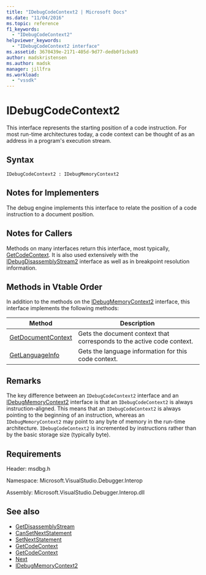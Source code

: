 ```yaml
---
title: "IDebugCodeContext2 | Microsoft Docs"
ms.date: "11/04/2016"
ms.topic: reference
f1_keywords:
  - "IDebugCodeContext2"
helpviewer_keywords:
  - "IDebugCodeContext2 interface"
ms.assetid: 3670439e-2171-405d-9d77-dedb0f1cba93
author: madskristensen
ms.author: madsk
manager: jillfra
ms.workload:
  - "vssdk"
---
```

# IDebugCodeContext2
This interface represents the starting position of a code instruction. For most run-time architectures today, a code context can be thought of as an address in a program's execution stream.

## Syntax

```
IDebugCodeContext2 : IDebugMemoryContext2
```

## Notes for Implementers
 The debug engine implements this interface to relate the position of a code instruction to a document position.

## Notes for Callers
 Methods on many interfaces return this interface, most typically, [GetCodeContext](../../../extensibility/debugger/reference/idebugstackframe2-getcodecontext.md). It is also used extensively with the [IDebugDisassemblyStream2](../../../extensibility/debugger/reference/idebugdisassemblystream2.md) interface as well as in breakpoint resolution information.

## Methods in Vtable Order
 In addition to the methods on the [IDebugMemoryContext2](../../../extensibility/debugger/reference/idebugmemorycontext2.md) interface, this interface implements the following methods:

|Method|Description|
|------------|-----------------|
|[GetDocumentContext](../../../extensibility/debugger/reference/idebugcodecontext2-getdocumentcontext.md)|Gets the document context that corresponds to the active code context.|
|[GetLanguageInfo](../../../extensibility/debugger/reference/idebugcodecontext2-getlanguageinfo.md)|Gets the language information for this code context.|

## Remarks
 The key difference between an `IDebugCodeContext2` interface and an [IDebugMemoryContext2](../../../extensibility/debugger/reference/idebugmemorycontext2.md) interface is that an `IDebugCodeContext2` is always instruction-aligned. This means that an `IDebugCodeContext2` is always pointing to the beginning of an instruction, whereas an `IDebugMemoryContext2` may point to any byte of memory in the run-time architecture. `IDebugCodeContext2` is incremented by instructions rather than by the basic storage size (typically byte).

## Requirements
 Header: msdbg.h

 Namespace: Microsoft.VisualStudio.Debugger.Interop

 Assembly: Microsoft.VisualStudio.Debugger.Interop.dll

## See also
- [GetDisassemblyStream](../../../extensibility/debugger/reference/idebugprogram2-getdisassemblystream.md)
- [CanSetNextStatement](../../../extensibility/debugger/reference/idebugthread2-cansetnextstatement.md)
- [SetNextStatement](../../../extensibility/debugger/reference/idebugthread2-setnextstatement.md)
- [GetCodeContext](../../../extensibility/debugger/reference/idebugcanstopevent2-getcodecontext.md)
- [GetCodeContext](../../../extensibility/debugger/reference/idebugstackframe2-getcodecontext.md)
- [Next](../../../extensibility/debugger/reference/ienumdebugcodecontexts2-next.md)
- [IDebugMemoryContext2](../../../extensibility/debugger/reference/idebugmemorycontext2.md)